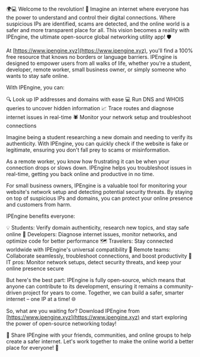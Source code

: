 🌍💻 Welcome to the revolution! 🚀 Imagine an internet where everyone has the power to understand and control their digital connections. Where suspicious IPs are identified, scams are detected, and the online world is a safer and more transparent place for all. This vision becomes a reality with IPEngine, the ultimate open-source global networking utility app! 🛡️

At [https://www.ipengine.xyz](https://www.ipengine.xyz), you'll find a 100% free resource that knows no borders or language barriers. IPEngine is designed to empower users from all walks of life, whether you're a student, developer, remote worker, small business owner, or simply someone who wants to stay safe online.

With IPEngine, you can:

🔍 Look up IP addresses and domains with ease
💻 Run DNS and WHOIS queries to uncover hidden information
📈 Trace routes and diagnose internet issues in real-time
🕷️ Monitor your network setup and troubleshoot connections

Imagine being a student researching a new domain and needing to verify its authenticity. With IPEngine, you can quickly check if the website is fake or legitimate, ensuring you don't fall prey to scams or misinformation.

As a remote worker, you know how frustrating it can be when your connection drops or slows down. IPEngine helps you troubleshoot issues in real-time, getting you back online and productive in no time.

For small business owners, IPEngine is a valuable tool for monitoring your website's network setup and detecting potential security threats. By staying on top of suspicious IPs and domains, you can protect your online presence and customers from harm.

IPEngine benefits everyone:

💡 Students: Verify domain authenticity, research new topics, and stay safe online
🔧 Developers: Diagnose internet issues, monitor networks, and optimize code for better performance
🗺️ Travelers: Stay connected worldwide with IPEngine's universal compatibility
👥 Remote teams: Collaborate seamlessly, troubleshoot connections, and boost productivity
🏢 IT pros: Monitor network setups, detect security threats, and keep your online presence secure

But here's the best part: IPEngine is fully open-source, which means that anyone can contribute to its development, ensuring it remains a community-driven project for years to come. Together, we can build a safer, smarter internet – one IP at a time! 🌐

So, what are you waiting for? Download IPEngine from [https://www.ipengine.xyz](https://www.ipengine.xyz) and start exploring the power of open-source networking today!

📢 Share IPEngine with your friends, communities, and online groups to help create a safer internet. Let's work together to make the online world a better place for everyone! 🌟